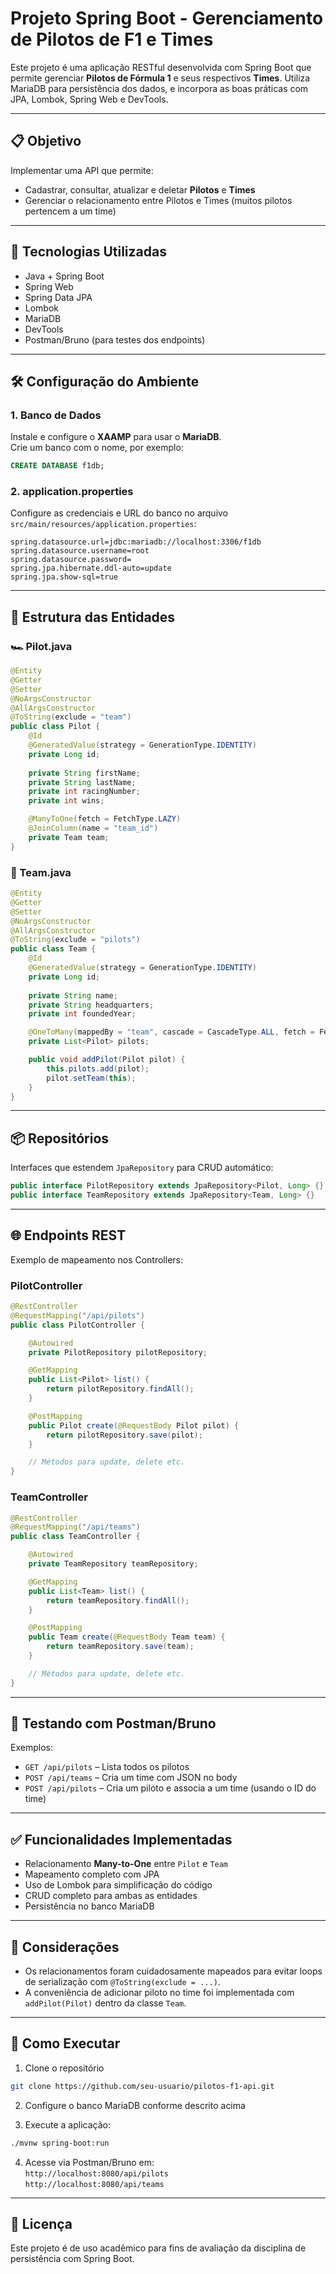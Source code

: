 
# Projeto Spring Boot - Gerenciamento de Pilotos de F1 e Times

Este projeto é uma aplicação RESTful desenvolvida com Spring Boot que permite gerenciar **Pilotos de Fórmula 1** e seus respectivos **Times**. Utiliza MariaDB para persistência dos dados, e incorpora as boas práticas com JPA, Lombok, Spring Web e DevTools.

---

## 📋 Objetivo

Implementar uma API que permite:
- Cadastrar, consultar, atualizar e deletar **Pilotos** e **Times**
- Gerenciar o relacionamento entre Pilotos e Times (muitos pilotos pertencem a um time)

---

## 🧰 Tecnologias Utilizadas

- Java + Spring Boot
- Spring Web
- Spring Data JPA
- Lombok
- MariaDB
- DevTools
- Postman/Bruno (para testes dos endpoints)

---

## 🛠️ Configuração do Ambiente

### 1. Banco de Dados

Instale e configure o **XAAMP** para usar o **MariaDB**.  
Crie um banco com o nome, por exemplo:

```sql
CREATE DATABASE f1db;
```

### 2. application.properties

Configure as credenciais e URL do banco no arquivo `src/main/resources/application.properties`:

```properties
spring.datasource.url=jdbc:mariadb://localhost:3306/f1db
spring.datasource.username=root
spring.datasource.password=
spring.jpa.hibernate.ddl-auto=update
spring.jpa.show-sql=true
```

---

## 🧩 Estrutura das Entidades

### 🏎️ Pilot.java

```java
@Entity
@Getter
@Setter
@NoArgsConstructor
@AllArgsConstructor
@ToString(exclude = "team")
public class Pilot {
    @Id
    @GeneratedValue(strategy = GenerationType.IDENTITY)
    private Long id;
    
    private String firstName;
    private String lastName;
    private int racingNumber;
    private int wins;

    @ManyToOne(fetch = FetchType.LAZY)
    @JoinColumn(name = "team_id")
    private Team team;
}
```

### 🏁 Team.java

```java
@Entity
@Getter
@Setter
@NoArgsConstructor
@AllArgsConstructor
@ToString(exclude = "pilots")
public class Team {
    @Id
    @GeneratedValue(strategy = GenerationType.IDENTITY)
    private Long id;
    
    private String name;
    private String headquarters;
    private int foundedYear;

    @OneToMany(mappedBy = "team", cascade = CascadeType.ALL, fetch = FetchType.LAZY)
    private List<Pilot> pilots;

    public void addPilot(Pilot pilot) {
        this.pilots.add(pilot);
        pilot.setTeam(this);
    }
}
```

---

## 📦 Repositórios

Interfaces que estendem `JpaRepository` para CRUD automático:

```java
public interface PilotRepository extends JpaRepository<Pilot, Long> {}
public interface TeamRepository extends JpaRepository<Team, Long> {}
```

---

## 🌐 Endpoints REST

Exemplo de mapeamento nos Controllers:

### PilotController

```java
@RestController
@RequestMapping("/api/pilots")
public class PilotController {

    @Autowired
    private PilotRepository pilotRepository;

    @GetMapping
    public List<Pilot> list() {
        return pilotRepository.findAll();
    }

    @PostMapping
    public Pilot create(@RequestBody Pilot pilot) {
        return pilotRepository.save(pilot);
    }

    // Métodos para update, delete etc.
}
```

### TeamController

```java
@RestController
@RequestMapping("/api/teams")
public class TeamController {

    @Autowired
    private TeamRepository teamRepository;

    @GetMapping
    public List<Team> list() {
        return teamRepository.findAll();
    }

    @PostMapping
    public Team create(@RequestBody Team team) {
        return teamRepository.save(team);
    }

    // Métodos para update, delete etc.
}
```

---

## 🧪 Testando com Postman/Bruno

Exemplos:

- `GET /api/pilots` – Lista todos os pilotos
- `POST /api/teams` – Cria um time com JSON no body
- `POST /api/pilots` – Cria um piloto e associa a um time (usando o ID do time)

---

## ✅ Funcionalidades Implementadas

- Relacionamento **Many-to-One** entre `Pilot` e `Team`
- Mapeamento completo com JPA
- Uso de Lombok para simplificação do código
- CRUD completo para ambas as entidades
- Persistência no banco MariaDB

---

## 📌 Considerações

- Os relacionamentos foram cuidadosamente mapeados para evitar loops de serialização com `@ToString(exclude = ...)`.
- A conveniência de adicionar piloto no time foi implementada com `addPilot(Pilot)` dentro da classe `Team`.

---

## 🚀 Como Executar

1. Clone o repositório
```bash
git clone https://github.com/seu-usuario/pilotos-f1-api.git
```

2. Configure o banco MariaDB conforme descrito acima

3. Execute a aplicação:
```bash
./mvnw spring-boot:run
```

4. Acesse via Postman/Bruno em:  
`http://localhost:8080/api/pilots`  
`http://localhost:8080/api/teams`

---

## 📎 Licença

Este projeto é de uso acadêmico para fins de avaliação da disciplina de persistência com Spring Boot.
